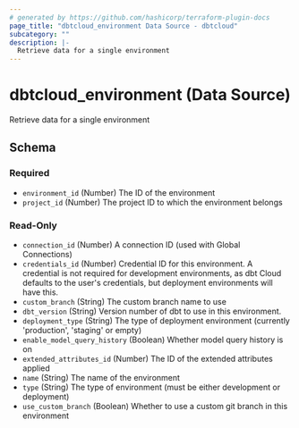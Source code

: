```yaml
---
# generated by https://github.com/hashicorp/terraform-plugin-docs
page_title: "dbtcloud_environment Data Source - dbtcloud"
subcategory: ""
description: |-
  Retrieve data for a single environment
---
```


# dbtcloud_environment (Data Source)

Retrieve data for a single environment



<!-- schema generated by tfplugindocs -->
## Schema

### Required

- `environment_id` (Number) The ID of the environment
- `project_id` (Number) The project ID to which the environment belongs

### Read-Only

- `connection_id` (Number) A connection ID (used with Global Connections)
- `credentials_id` (Number) Credential ID for this environment. A credential is not required for development environments, as dbt Cloud defaults to the user's credentials, but deployment environments will have this.
- `custom_branch` (String) The custom branch name to use
- `dbt_version` (String) Version number of dbt to use in this environment.
- `deployment_type` (String) The type of deployment environment (currently 'production', 'staging' or empty)
- `enable_model_query_history` (Boolean) Whether model query history is on
- `extended_attributes_id` (Number) The ID of the extended attributes applied
- `name` (String) The name of the environment
- `type` (String) The type of environment (must be either development or deployment)
- `use_custom_branch` (Boolean) Whether to use a custom git branch in this environment
